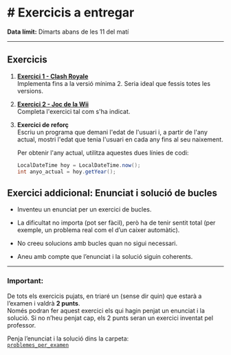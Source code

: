 # # Exercicis a entregar

**Data límit:** Dimarts abans de les 11 del matí

---

## Exercicis

1. **[Exercici 1 - Clash Royale](https://docs.google.com/document/d/1JdPgJ2xjkbMRKXVlKU9I4cLi0Q5wKSXFqqwNpKlUjWc/edit?pli=1&tab=t.0)**  
   Implementa fins a la versió mínima 2. Seria ideal que fessis totes les versions.
2. **[Exercici 2 - Joc de la Wii](https://docs.google.com/document/d/1JdPgJ2xjkbMRKXVlKU9I4cLi0Q5wKSXFqqwNpKlUjWc/edit?pli=1&tab=t.0)**  
   Completa l'exercici tal com s'ha indicat.

3. **Exercici de reforç**  
   Escriu un programa que demani l'edat de l'usuari i, a partir de l'any actual, mostri l'edat que tenia l'usuari en cada any fins al seu naixement.  
   
   Per obtenir l'any actual, utilitza aquestes dues línies de codi:
   ```java
   LocalDateTime hoy = LocalDateTime.now();  
   int anyo_actual = hoy.getYear();
   
## Exercici addicional: Enunciat i solució de bucles

- Inventeu un enunciat per un exercici de bucles.

- La dificultat no importa (pot ser fàcil), però ha de tenir sentit total (per exemple, un problema real com el d’un caixer automàtic).

- No creeu solucions amb bucles quan no sigui necessari.

- Aneu amb compte que l’enunciat i la solució siguin coherents.

---

### Important:

De tots els exercicis pujats, en triaré un (sense dir quin) que estarà a l’examen i valdrà **2 punts**.  
Només podran fer aquest exercici els qui hagin penjat un enunciat i la solució. Si no n’heu penjat cap, els 2 punts seran un exercici inventat pel professor.

Penja l’enunciat i la solució dins la carpeta:  
[`problemes_per_examen`](./problemes_examen)
